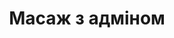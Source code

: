 ---
title: Масаж з адміном
category: service
url: massage-with-admin
image: ../../src/images/models/Yana/Yana2.jpg
text: It is a long established fact that a reader will be distracted by the readable content of a page when looking at its layout. The point of using Lorem Ipsum is that it has a more-or-less normal distribution of letters, as opposed to using 'Content here, content here', making it look like readable English.
---